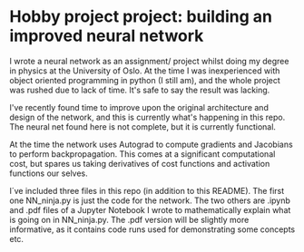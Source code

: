 # Hobby project project: building an improved neural network 

I wrote a neural network as an assignment/ project whilst doing my degree in physics at the University of Oslo. At the time I was inexperienced with object oriented programming in python (I still am), and the whole project was rushed due to lack of time. It's safe to say the result was lacking.

I've recently found time to improve upon the original architecture and design of the network, and this is currently what's happening in this repo.
The neural net found here is not complete, but it is currently functional.

At the time the network uses Autograd to compute gradients and Jacobians to perform backpropagation. This comes at a significant computational cost, but spares us taking derivatives of cost functions and activation functions our selves. 

I´ve included three files in this repo (in addition to this README). The first one NN_ninja.py is just the code for the network. The two others are .ipynb and .pdf files of a Jupyter Notebook I wrote to mathematically explain what is going on in NN_ninja.py. The .pdf version will be slightly more informative, as it contains code runs used for demonstrating some concepts etc.
